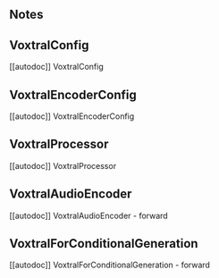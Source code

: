 ## Notes


## VoxtralConfig

[[autodoc]] VoxtralConfig

## VoxtralEncoderConfig

[[autodoc]] VoxtralEncoderConfig

## VoxtralProcessor

[[autodoc]] VoxtralProcessor

## VoxtralAudioEncoder

[[autodoc]] VoxtralAudioEncoder
    - forward

## VoxtralForConditionalGeneration

[[autodoc]] VoxtralForConditionalGeneration
    - forward
